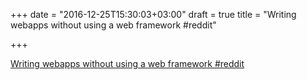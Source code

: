 +++
date = "2016-12-25T15:30:03+03:00"
draft = true
title = "Writing webapps without using a web framework  #reddit"

+++

<p><a href="https://t.co/cDXKGfJ4TO">Writing webapps without using a web framework  #reddit</a></p>
